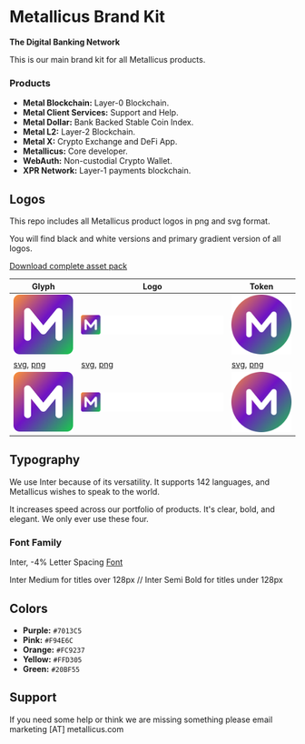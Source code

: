 # Metallicus Brand Kit
**The Digital Banking Network**


This is our main brand kit for all Metallicus products.

### Products
- **Metal Blockchain:** Layer-0 Blockchain.
- **Metal Client Services:** Support and Help.
- **Metal Dollar:** Bank Backed Stable Coin Index.
- **Metal L2:** Layer-2 Blockchain.
- **Metal X:** Crypto Exchange and DeFi App.
- **Metallicus:** Core developer.
- **WebAuth:** Non-custodial Crypto Wallet.
- **XPR Network:** Layer-1 payments blockchain.



## Logos

This repo includes all Metallicus product logos in png and svg format.

You will find black and white versions and primary gradient version of all logos.

[Download complete asset pack](https://metallicus.com/brandkit.zip)


|  Glyph             |   Logo                                                         |  Token                          
| ----------------- | ------------------------------------------------------------------ |----------------- |
|  <img src="https://github.com/metallicusdev/brandkit/blob/main/Logos/Metal%20Blockchain%20Glyph/Metal%20Blockchain-glyph-color@4x.png?raw=true" width="120">  |  <img src="https://github.com/metallicusdev/brandkit/blob/main/Logos/Metal%20Blockchain%20Logo/Metal%20Blockchain-white@4x.png?raw=true" width="300">  |  <img src="https://github.com/metallicusdev/brandkit/blob/main/Logos/Metal%20Blockchain%20Token/METAL%20Token@4x.png?raw=true" width="120">  |
|  [svg](https://github.com/metallicusdev/brandkit/blob/main/Logos/Metal%20Blockchain%20Glyph/Metal%20Blockchain-glyph-color.svg), [png](https://github.com/metallicusdev/brandkit/blob/main/Logos/Metal%20Blockchain%20Glyph/Metal%20Blockchain-glyph-color%404x.png) |  [svg](https://github.com/metallicusdev/brandkit/blob/main/Logos/Metal%20Blockchain%20Logo/Metal%20Blockchain-white.svg), [png](https://github.com/metallicusdev/brandkit/blob/main/Logos/Metal%20Blockchain%20Logo/Metal%20Blockchain-white%404x.png) |  [svg](https://github.com/metallicusdev/brandkit/blob/main/Logos/Metal%20Blockchain%20Token/METAL%20Token.svg), [png](https://github.com/metallicusdev/brandkit/blob/main/Logos/Metal%20Blockchain%20Token/METAL%20Token%404x.png) |
|  <img src="https://github.com/metallicusdev/brandkit/blob/main/Logos/Metal%20Blockchain%20Glyph/Metal%20Blockchain-glyph-color@4x.png?raw=true" width="120">  |  <img src="https://github.com/metallicusdev/brandkit/blob/main/Logos/Metal%20Blockchain%20Logo/Metal%20Blockchain-white@4x.png?raw=true" width="300">  |  <img src="https://github.com/metallicusdev/brandkit/blob/main/Logos/Metal%20Blockchain%20Token/METAL%20Token@4x.png?raw=true" width="120">  |


## Typography

We use Inter because of its versatility. It supports 142 languages, and Metallicus wishes to speak to the world.

It increases speed across our portfolio of products. It's clear, bold, and elegant. We only ever use these four.

### Font Family
Inter, -4% Letter Spacing
[Font](https://fonts.google.com/specimen/Inter)

Inter Medium for titles over 128px // Inter Semi Bold for titles under 128px


## Colors
- **Purple:** `#7013C5`
- **Pink:** `#F94E6C`
- **Orange:** `#FC9237`
- **Yellow:** `#FFD305`
- **Green:** `#20BF55`


## Support
If you need some help or think we are missing something please email marketing [AT] metallicus.com

